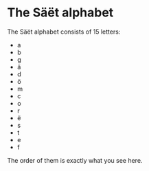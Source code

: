 # The Säët alphabet
The Säët alphabet consists of 15 letters:
- a
- b
- g
- ä
- d
- ö
- m
- c
- o
- r
- ë
- s
- t
- e
- f

The order of them is exactly what you see here.
